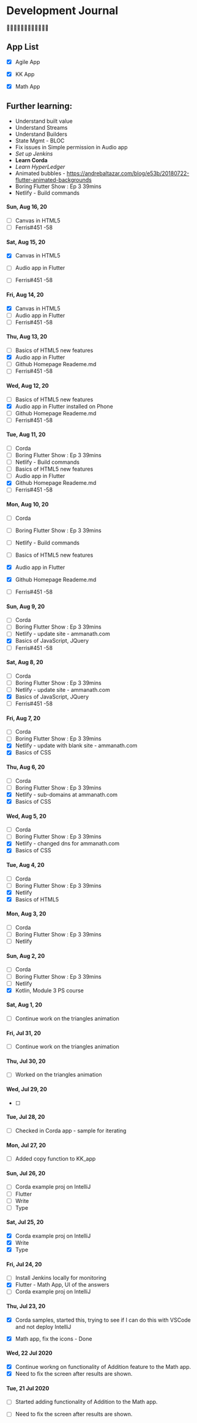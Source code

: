 # Development Journal
:rainbow_flag::rainbow_flag::rainbow_flag::rainbow_flag::rainbow_flag::rainbow_flag:
## App List
- [x] Agile App
- [x] KK App   
- [x] Math App


## Further learning:
* Understand built value
* Understand Streams
* Understand Builders
* State Mgmt - BLOC
* Fix issues in Simple permission in Audio app
* *Set up Jenkins*
* **Learn Corda**
* *Learn HyperLedger*
* Animated bubbles -  https://andrebaltazar.com/blog/e53b/20180722-flutter-animated-backgrounds
* Boring Flutter Show : Ep 3 39mins
* Netlify - Build commands

#### Sun, Aug 16, 20
- [ ] Canvas in HTML5 
- [ ] Ferris#451 -58    

#### Sat, Aug 15, 20
- [x] Canvas in HTML5 
- [ ] Audio app in Flutter
- [ ] Ferris#451 -58     


#### Fri, Aug 14, 20
- [x] Canvas in HTML5 
- [ ] Audio app in Flutter
- [ ] Ferris#451 -58     

#### Thu, Aug 13, 20
- [ ] Basics of HTML5 new features
- [x] Audio app in Flutter
- [ ] Github Homepage Reademe.md
- [ ] Ferris#451 -58     

#### Wed, Aug 12, 20
- [ ] Basics of HTML5 new features
- [x] Audio app in Flutter installed on Phone
- [ ] Github Homepage Reademe.md
- [ ] Ferris#451 -58  

#### Tue, Aug 11, 20
- [ ] Corda
- [ ] Boring Flutter Show : Ep 3 39mins
- [ ] Netlify - Build commands
- [ ] Basics of HTML5 new features
- [ ] Audio app in Flutter
- [x] Github Homepage Reademe.md
- [ ] Ferris#451 -58  

#### Mon, Aug 10, 20
- [ ] Corda
- [ ] Boring Flutter Show : Ep 3 39mins
- [ ] Netlify - Build commands
- [ ] Basics of HTML5 new features
- [x] Audio app in Flutter
- [x] Github Homepage Reademe.md
- [ ] Ferris#451 -58  


#### Sun, Aug 9, 20
- [ ] Corda
- [ ] Boring Flutter Show : Ep 3 39mins
- [ ] Netlify - update site - ammanath.com
- [x] Basics of JavaScript, JQuery 
- [ ] Ferris#451 -58  

#### Sat, Aug 8, 20
- [ ] Corda
- [ ] Boring Flutter Show : Ep 3 39mins
- [ ] Netlify - update site - ammanath.com
- [x] Basics of JavaScript, JQuery 
- [ ] Ferris#451 -58  

#### Fri, Aug 7, 20
- [ ] Corda
- [ ] Boring Flutter Show : Ep 3 39mins
- [x] Netlify - update with blank site - ammanath.com
- [x] Basics of CSS   

#### Thu, Aug 6, 20
- [ ] Corda
- [ ] Boring Flutter Show : Ep 3 39mins
- [x] Netlify - sub-domains at ammanath.com
- [x] Basics of CSS   

#### Wed, Aug 5, 20
- [ ] Corda
- [ ] Boring Flutter Show : Ep 3 39mins
- [x] Netlify - changed dns for ammanath.com
- [x] Basics of CSS     

#### Tue, Aug 4, 20
- [ ] Corda
- [ ] Boring Flutter Show : Ep 3 39mins
- [x] Netlify
- [x] Basics of HTML5

#### Mon, Aug 3, 20
- [ ] Corda
- [ ] Boring Flutter Show : Ep 3 39mins
- [ ] Netlify

#### Sun, Aug 2, 20
- [ ] Corda
- [ ] Boring Flutter Show : Ep 3 39mins
- [ ] Netlify
- [x] Kotlin, Module 3 PS course   

#### Sat, Aug 1, 20
- [ ] Continue work on the triangles animation

#### Fri, Jul 31, 20
- [ ] Continue work on the triangles animation

#### Thu, Jul 30, 20
- [ ] Worked on the triangles animation

#### Wed, Jul 29, 20
- [ ]  

#### Tue, Jul 28, 20
- [ ] Checked in Corda app - sample for iterating 

#### Mon, Jul 27, 20
- [ ] Added copy function to KK_app

#### Sun, Jul 26, 20
- [ ] Corda example proj on IntelliJ
- [ ] Flutter
- [ ] Write
- [ ] Type

#### Sat, Jul 25, 20
- [x] Corda example proj on IntelliJ
- [x] Write
- [x] Type

#### Fri, Jul 24, 20
- [ ] Install Jenkins locally for monitoring 
- [x] Flutter - Math App, UI of the answers 
- [ ] Corda example proj on IntelliJ

#### Thu, Jul 23, 20
- [x] Corda samples, started this, trying to see if I can do this with VSCode and not deploy IntelliJ
- [x] Math app, fix the icons - Done


#### Wed, 22 Jul 2020 
- [x] Continue workng on functionality of Addition feature to the Math app.
- [x] Need to fix the screen after results are shown.

#### Tue, 21 Jul 2020 
- [ ] Started adding functionality of Addition to the Math app.
- [ ] Need to fix the screen after results are shown.











